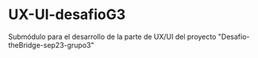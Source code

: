 # UX-UI-desafioG3
Submódulo para el desarrollo de la parte de UX/UI del proyecto "Desafio-theBridge-sep23-grupo3"
